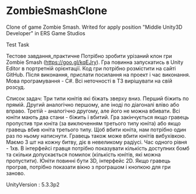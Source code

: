 # ZombieSmashClone
Clone of game Zombie Smash. Writed for apply position "Middle Unity3D Developer" in ERS Game Studios

Test Task

Тестове завдання_практичне
Потрібно зробити урізаний клон гри Zombie Smash (https://goo.gl/kqEJry). 
Гра повинна запускатись в Unity Editor в портретній орієнтації. Код гри потрібно розмістити на сайті GitHub. Після виконання, прислати посилання на проект і час виконання. Мова програмування - С#. Всі неточності в ТЗ вирішувати на свій розсуд. 

Список задач:
Три типи юнітів які біжать зверху вниз. Перший біжить по прямій. Другий аналогічно першому, але іноді по діагоналі вліво або вправо. Третій - аналогічно другому, але його не можна вбивати.
Всі юніти мають два стани - біжить і вбитий.
Гра закінчується якщо гравець пропустив три юніта (за виключенням третього типу юніта) або якщо гравець вбив юніта третього типу.
Щоб вбити юніта, нам потрібно один раз по ньому натиснути.
Гравець також може вбити юнітів вибухівкою. Маємо 3 шт на кожну битву, діє в невеликому радіусі.
Час одного рівня - 1хв.
В інтерфейсі гравця потрібно показувати кількість доступних бомб та скільки допускається помилок (кількість юнітів, які можна пропустити).
Юніти повинні бути 3D, інтерфейс 2D.
Якщо гравець програв, потрібно показати вікно з програшом і кнопкою для гри заново.


UnityVersion : 5.3.3p2
